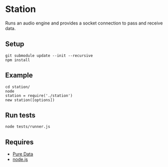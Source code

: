 Station
=======

Runs an audio engine and provides a socket connection to pass and receive data.

Setup
-----

	git submodule update --init --recursive
	npm install

Example
-------

	cd station/
	node
	station = require('./station')
	new station([options])

Run tests
---------

	node tests/runner.js

Requires
--------
  - [Pure Data](http://crca.ucsd.edu/~msp/software.html)
  - [node.js](http://nodejs.org/)
